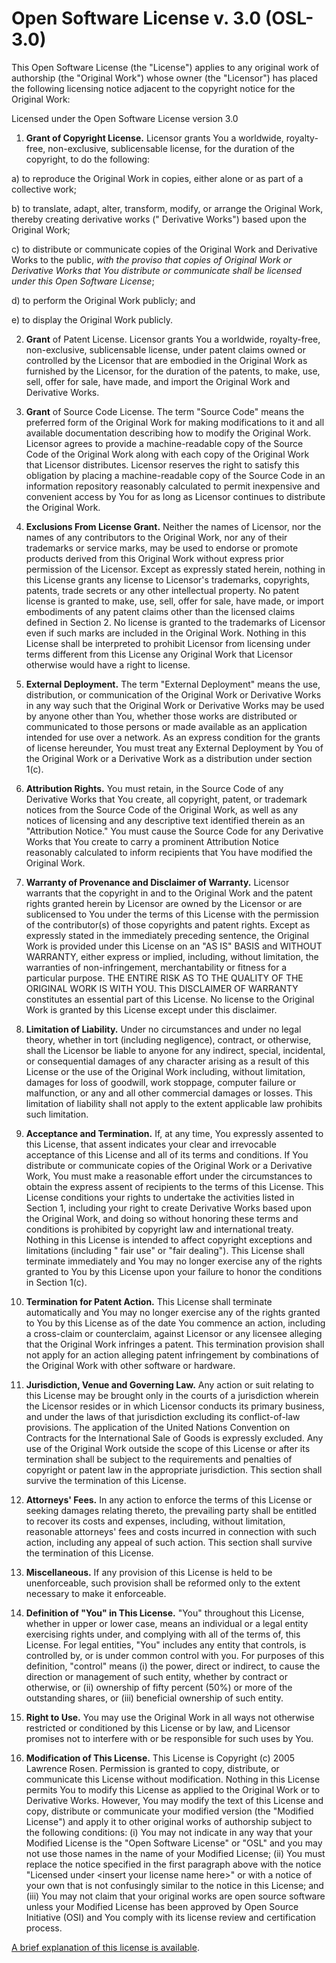 # Open Software License v. 3.0 (OSL-3.0)

This Open Software License (the "License") applies to any original work of authorship (the "Original Work") whose
owner (the "Licensor") has placed the following licensing notice adjacent to the copyright notice for the Original Work:

Licensed under the Open Software License version 3.0

1) **Grant of Copyright License.** Licensor grants You a worldwide, royalty-free, non-exclusive, sublicensable license,
   for the duration of the copyright, to do the following:

a) to reproduce the Original Work in copies, either alone or as part of a collective work;

b) to translate, adapt, alter, transform, modify, or arrange the Original Work, thereby creating derivative works ("
Derivative Works") based upon the Original Work;

c) to distribute or communicate copies of the Original Work and Derivative Works to the public, _with the proviso that
copies of Original Work or Derivative Works that You distribute or communicate shall be licensed under this Open
Software License_;

d) to perform the Original Work publicly; and

e) to display the Original Work publicly.

2) **Grant** of Patent License. Licensor grants You a worldwide, royalty-free, non-exclusive, sublicensable license,
   under patent claims owned or controlled by the Licensor that are embodied in the Original Work as furnished by the
   Licensor, for the duration of the patents, to make, use, sell, offer for sale, have made, and import the Original
   Work and Derivative Works.

3) **Grant** of Source Code License. The term "Source Code" means the preferred form of the Original Work for making
   modifications to it and all available documentation describing how to modify the Original Work. Licensor agrees to
   provide a machine-readable copy of the Source Code of the Original Work along with each copy of the Original Work
   that Licensor distributes. Licensor reserves the right to satisfy this obligation by placing a machine-readable copy
   of the Source Code in an information repository reasonably calculated to permit inexpensive and convenient access by
   You for as long as Licensor continues to distribute the Original Work.

4) **Exclusions From License Grant.** Neither the names of Licensor, nor the names of any contributors to the Original
   Work, nor any of their trademarks or service marks, may be used to endorse or promote products derived from this
   Original Work without express prior permission of the Licensor. Except as expressly stated herein, nothing in this
   License grants any license to Licensor's trademarks, copyrights, patents, trade secrets or any other intellectual
   property. No patent license is granted to make, use, sell, offer for sale, have made, or import embodiments of any
   patent claims other than the licensed claims defined in Section 2\. No license is granted to the trademarks of
   Licensor even if such marks are included in the Original Work. Nothing in this License shall be interpreted to
   prohibit Licensor from licensing under terms different from this License any Original Work that Licensor otherwise
   would have a right to license.

5) **External Deployment.** The term "External Deployment" means the use, distribution, or communication of the Original
   Work or Derivative Works in any way such that the Original Work or Derivative Works may be used by anyone other than
   You, whether those works are distributed or communicated to those persons or made available as an application
   intended for use over a network. As an express condition for the grants of license hereunder, You must treat any
   External Deployment by You of the Original Work or a Derivative Work as a distribution under section 1(c).

6) **Attribution Rights.** You must retain, in the Source Code of any Derivative Works that You create, all copyright,
   patent, or trademark notices from the Source Code of the Original Work, as well as any notices of licensing and any
   descriptive text identified therein as an "Attribution Notice." You must cause the Source Code for any Derivative
   Works that You create to carry a prominent Attribution Notice reasonably calculated to inform recipients that You
   have modified the Original Work.

7) **Warranty of Provenance and Disclaimer of Warranty.** Licensor warrants that the copyright in and to the Original
   Work and the patent rights granted herein by Licensor are owned by the Licensor or are sublicensed to You under the
   terms of this License with the permission of the contributor(s) of those copyrights and patent rights. Except as
   expressly stated in the immediately preceding sentence, the Original Work is provided under this License on an "AS
   IS" BASIS and WITHOUT WARRANTY, either express or implied, including, without limitation, the warranties of
   non-infringement, merchantability or fitness for a particular purpose. THE ENTIRE RISK AS TO THE QUALITY OF THE
   ORIGINAL WORK IS WITH YOU. This DISCLAIMER OF WARRANTY constitutes an essential part of this License. No license to
   the Original Work is granted by this License except under this disclaimer.

8) **Limitation of Liability.** Under no circumstances and under no legal theory, whether in tort (including
   negligence), contract, or otherwise, shall the Licensor be liable to anyone for any indirect, special, incidental, or
   consequential damages of any character arising as a result of this License or the use of the Original Work including,
   without limitation, damages for loss of goodwill, work stoppage, computer failure or malfunction, or any and all
   other commercial damages or losses. This limitation of liability shall not apply to the extent applicable law
   prohibits such limitation.

9) **Acceptance and Termination.** If, at any time, You expressly assented to this License, that assent indicates your
   clear and irrevocable acceptance of this License and all of its terms and conditions. If You distribute or
   communicate copies of the Original Work or a Derivative Work, You must make a reasonable effort under the
   circumstances to obtain the express assent of recipients to the terms of this License. This License conditions your
   rights to undertake the activities listed in Section 1, including your right to create Derivative Works based upon
   the Original Work, and doing so without honoring these terms and conditions is prohibited by copyright law and
   international treaty. Nothing in this License is intended to affect copyright exceptions and limitations (including "
   fair use" or "fair dealing"). This License shall terminate immediately and You may no longer exercise any of the
   rights granted to You by this License upon your failure to honor the conditions in Section 1(c).

10) **Termination for Patent Action.** This License shall terminate automatically and You may no longer exercise any of
    the rights granted to You by this License as of the date You commence an action, including a cross-claim or
    counterclaim, against Licensor or any licensee alleging that the Original Work infringes a patent. This termination
    provision shall not apply for an action alleging patent infringement by combinations of the Original Work with other
    software or hardware.

11) **Jurisdiction, Venue and Governing Law.** Any action or suit relating to this License may be brought only in the
    courts of a jurisdiction wherein the Licensor resides or in which Licensor conducts its primary business, and under
    the laws of that jurisdiction excluding its conflict-of-law provisions. The application of the United Nations
    Convention on Contracts for the International Sale of Goods is expressly excluded. Any use of the Original Work
    outside the scope of this License or after its termination shall be subject to the requirements and penalties of
    copyright or patent law in the appropriate jurisdiction. This section shall survive the termination of this License.

12) **Attorneys' Fees.** In any action to enforce the terms of this License or seeking damages relating thereto, the
    prevailing party shall be entitled to recover its costs and expenses, including, without limitation, reasonable
    attorneys' fees and costs incurred in connection with such action, including any appeal of such action. This section
    shall survive the termination of this License.

13) **Miscellaneous.** If any provision of this License is held to be unenforceable, such provision shall be reformed
    only to the extent necessary to make it enforceable.

14) **Definition of "You" in This License.** "You" throughout this License, whether in upper or lower case, means an
    individual or a legal entity exercising rights under, and complying with all of the terms of, this License. For
    legal entities, "You" includes any entity that controls, is controlled by, or is under common control with you. For
    purposes of this definition, "control" means (i) the power, direct or indirect, to cause the direction or management
    of such entity, whether by contract or otherwise, or (ii) ownership of fifty percent (50%) or more of the
    outstanding shares, or (iii) beneficial ownership of such entity.

15) **Right to Use.** You may use the Original Work in all ways not otherwise restricted or conditioned by this License
    or by law, and Licensor promises not to interfere with or be responsible for such uses by You.

16) **Modification of This License.** This License is Copyright (c) 2005 Lawrence Rosen. Permission is granted to copy,
    distribute, or communicate this License without modification. Nothing in this License permits You to modify this
    License as applied to the Original Work or to Derivative Works. However, You may modify the text of this License and
    copy, distribute or communicate your modified version (the "Modified License") and apply it to other original works
    of authorship subject to the following conditions: (i) You may not indicate in any way that your Modified License is
    the "Open Software License" or "OSL" and you may not use those names in the name of your Modified License; (ii) You
    must replace the notice specified in the first paragraph above with the notice "Licensed under <insert your license
    name here\>" or with a notice of your own that is not confusingly similar to the notice in this License; and (iii)
    You may not claim that your original works are open source software unless your Modified License has been approved
    by Open Source Initiative (OSI) and You comply with its license review and certification process.

[A brief explanation of this license is available][0].


[0]: http://rosenlaw.com/OSL3.0-explained.htm

